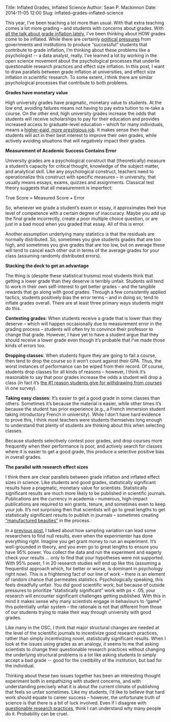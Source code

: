 Title: Inflated Grades, Inflated Science
Author: Sean P. Mackinnon
Date: 2014-11-05 12:00
Slug: inflated-grades-inflated-science

This year, I’ve been teaching a lot more than usual. With that extra teaching comes a lot more grading – and students with concerns about grades.  With [all the talk about grade inflation lately](http://www.psmag.com/education/good-reason-grade-inflation-stay-princeton-harvard-university-71087/), I’ve been thinking about HOW grades come to be inflated. While there are certainly [political pressures](http://drjamesthompson.blogspot.de/2014/07/leberwusrt-university-somewhere-in.html) from governments and institutions to produce “successful” students that contribute to grade inflation, I’m thinking about these problems like a psychologist -- a data analyst, really.  I’ve learned a lot by working in the open science movement about the psychological processes that underlie questionable research practices and effect size inflation. In this post, I want to draw parallels between grade inflation at universities, and effect size inflation in scientific research.  To some extent, I think there are similar psychological processes that contribute to both problems.

__Grades have monetary value__

High university grades have pragmatic, monetary value to students. At the low end, avoiding failures means not having to pay extra tuition to re-take a course. On the other end, high university grades increase the odds that students will receive scholarships to pay for their education and provides increased access to graduate-level education – which for many individuals, means a [higher-paid, more prestigious job](http://www.theglobeandmail.com/news/national/education/tinker-tailor-university-grad-guess-which-one-makes-the-most-money/article17023256/). It makes sense then that students will act in their best interest to improve their own grades, while actively avoiding situations that will negatively impact their grades.

__Measurement of Academic Success Contains Error__

University grades are a psychological construct that (theoretically) measure a student’s capacity for critical thought, knowledge of the subject matter, and analytical skill. Like any psychological construct, teachers need to operationalize this construct with specific measures – in university, that usually means essays, exams, quizzes and assignments. Classical test theory suggests that all measurement is imperfect:

True Score = Measured Score + Error

So, whenever we grade a student’s exam or essay, it approximates their true level of competence with a certain degree of inaccuracy. Maybe you add up the final grade incorrectly, create a poor multiple choice question, or are just in a bad mood when you graded that essay. All of this is error.

Another assumption underlying many statistics is that the residuals are normally distributed. So, sometimes you give students grades that are too high, and sometimes you give grades that are too low, but on average these will tend to cancel each other out in terms of the average grades for your class (assuming randomly distributed errors).

__Stacking the deck to get an advantage__

The thing is (despite these statistical truisms) most students think that getting a lower grade than they deserve is terribly unfair.  Students will tend to work in their own self-interest to get better grades – and the tangible rewards that go along with good grades. Through a few consistently applied tactics, students positively bias the error terms – and in doing so, tend to inflate grades overall.  There are at least three primary ways students might do this.

__Contesting grades__: When students receive a grade that is lower than they deserve – which will happen occasionally due to measurement error in the grading process – students will often try to convince their professor to change that grade.  However, I have yet to have a student argue that they should receive a lower grade even though it’s probable that I’ve made those kinds of errors too.

__Dropping classes__: When students figure they are going to fail a course, then tend to drop the course so it won’t count against their GPA. Thus, the worst instances of performance can be wiped from their record. Of course, students drop classes for all kinds of reasons – however, I think it’s reasonable to say that poor grades increase the odds a student will drop a class (in fact it’s [the #1 reason students give for withdrawing from courses](https://www.southeastern.edu/admin/ir/about_us/presentations/sair_2003.pdf) in one survey).

__Taking easy classes__: It’s easier to get a good grade in some classes than others. Sometimes it’s because the material is easier, while other times it’s because the student has prior experience (e.g., a French immersion student taking introductory French in university).  While I don’t have hard evidence to prove this, I think most teachers were students themselves long enough to understand that plenty of students are thinking about this when selecting classes.

Because students selectively contest poor grades, and drop courses more frequently when their performance is poor, and actively search for classes where it is easier to get a good grade, this produce a selective positive bias in overall grades.

__The parallel with research effect sizes__

I think there are clear parallels between grade inflation and inflated effect sizes in science. Like students and good grades, statistically significant results have a pragmatic, monetary value for scientists. Statistically significant results are much more likely to be published in scientific journals.  Publications are the currency in academia – numerous, high-impact publications are required to win grants, tenure, and sometimes even to keep your job. It’s not surprising then that scientists will go to great lengths to get statistically significant results to publish in journals – sometimes creating [“manufactured beauties”](http://osc.centerforopenscience.org/2013/10/16/thriving-au-naturel-amid-science-on-steroids/) in the process. 
 
In a [previous post](http://osc.centerforopenscience.org/2014/07/09/response-to-jason-mitchell/), I talked about how sampling variation can lead some researchers to find null results, even when the experimenter has done everything right. Imagine you get grant money to run an experiment. It’s well-grounded in theory, and you even go to great lengths to ensure you have 95% power. You collect the data and run the experiment and eagerly check your results … only to find that your hypotheses were not supported.  With 95% power, 1 in 20 research studies will end up like this (assuming a frequentist approach which, for better or worse, is dominant in psychology right now). This is a frightening fact of our line of work – there is an element of random chance that permeates statistics. Psychologically speaking, this feels dreadfully unfair. You did good scientific work, but because of outside pressures to prioritize “statistically significant” work with ps < .05, your research will encounter significant challenges getting published.  With this in mind it makes sense why many scientists engage in behaviours to “game” this potentially unfair system – the rationale is not that different from those of our students trying to make their way through university with good grades.

Like many in the OSC, I think that major structural changes are needed at the level of the scientific journals to incentivize good research practices, rather than simply incentivizing novel, statistically significant results. When I look at the issues using grades as an analogy, it seems to me that asking scientists to change their questionable research practices without changing the underlying structural problems is a lot like asking students to simply accept a bad grade -- good for the credibility of the institution, but bad for the individual. 

Thinking about these two issues together has been an interesting thought experiment both in empathizing with student concerns, and with understanding precisely what it is about the current climate of publishing that feels so unfair sometimes. Like my students, I’d like to believe that hard work should equate to career success – however, the unfortunate truth of science is that there is a bit of luck involved. Even if I disagree with [questionable research practices](http://www.psychologicalscience.org/index.php/news/releases/questionable-research-practices-surprisingly-common.html), think I can understand why many people do it. Probability can be cruel.



